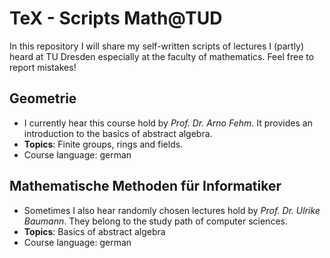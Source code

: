 # TeX - Scripts Math@TUD

In this repository I will share my self-written scripts of lectures I (partly) heard at TU Dresden especially at the faculty of mathematics. 
Feel free to report mistakes!

## Geometrie
- I currently hear this course hold by *Prof. Dr. Arno Fehm*. 
It provides an introduction to the basics of abstract algebra.
- **Topics**: Finite groups, rings and fields.
- Course language: german

## Mathematische Methoden für Informatiker
- Sometimes I also hear randomly chosen lectures hold by *Prof. Dr. Ulrike Baumann*. They belong to the study path of computer sciences.
- **Topics**: Basics of abstract algebra
- Course language: german